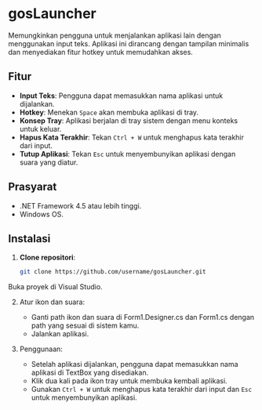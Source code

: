 # gosLauncher

Memungkinkan pengguna untuk menjalankan aplikasi lain
dengan menggunakan input teks. Aplikasi ini dirancang dengan tampilan minimalis dan
menyediakan fitur hotkey untuk memudahkan akses.

## Fitur

- **Input Teks**: Pengguna dapat memasukkan nama aplikasi untuk dijalankan.
- **Hotkey**: Menekan `Space` akan membuka aplikasi di tray.
- **Konsep Tray**: Aplikasi berjalan di tray sistem dengan menu konteks untuk keluar.
- **Hapus Kata Terakhir**: Tekan `Ctrl + W` untuk menghapus kata terakhir dari input.
- **Tutup Aplikasi**: Tekan `Esc` untuk menyembunyikan aplikasi dengan suara yang diatur.

## Prasyarat

- .NET Framework 4.5 atau lebih tinggi.
- Windows OS.

## Instalasi

1. **Clone repositori**:

   ```bash
   git clone https://github.com/username/gosLauncher.git

Buka proyek di Visual Studio.

2. Atur ikon dan suara:
   - Ganti path ikon dan suara di Form1.Designer.cs dan Form1.cs dengan path yang sesuai di
sistem kamu.
   - Jalankan aplikasi.

3. Penggunaan:
   - Setelah aplikasi dijalankan, pengguna dapat memasukkan nama aplikasi di TextBox yang
disediakan.
   - Klik dua kali pada ikon tray untuk membuka kembali aplikasi.
   - Gunakan `Ctrl + W` untuk menghapus kata terakhir dari input dan `Esc` untuk
menyembunyikan aplikasi.
